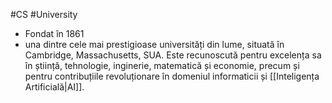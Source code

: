#CS #University
- Fondat în 1861
- una dintre cele mai prestigioase universități din lume, situată în Cambridge, Massachusetts, SUA. Este recunoscută pentru excelența sa în știință, tehnologie, inginerie, matematică și economie, precum și pentru contribuțiile revoluționare în domeniul informaticii și [[Inteligența Artificială|AI]].
